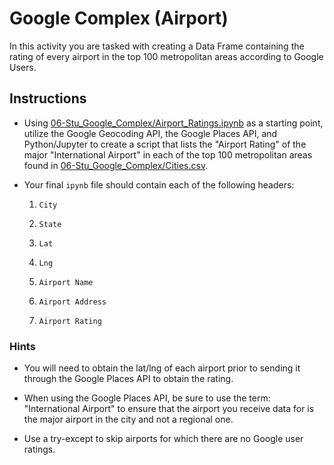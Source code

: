# Google Complex (Airport)

In this activity you are tasked with creating a Data Frame containing the rating of every airport in the top 100 metropolitan areas according to Google Users.

## Instructions

* Using [06-Stu_Google_Complex/Airport_Ratings.ipynb](Unsolved/Airport_Ratings.ipynb) as a starting point, utilize the Google Geocoding API, the Google Places API, and Python/Jupyter to create a script that lists the "Airport Rating" of the major "International Airport" in each of the top 100 metropolitan areas found in [06-Stu_Google_Complex/Cities.csv](Resources/Cities.csv).

* Your final `ipynb` file should contain each of the following headers: 

  1. `City`

  2. `State`

  3. `Lat`

  4. `Lng`

  5. `Airport Name`

  6. `Airport Address`

  7. `Airport Rating`

### Hints

* You will need to obtain the lat/lng of each airport prior to sending it through the Google Places API to obtain the rating.

* When using the Google Places API, be sure to use the term: "International Airport" to ensure that the airport you receive data for is the major airport in the city and not a regional one.

* Use a try-except to skip airports for which there are no Google user ratings.
